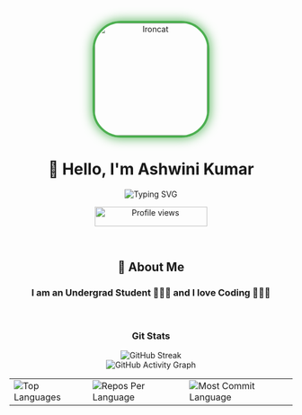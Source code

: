 <div align="center">
  <a href="https://github.com/ashwinikumar2003">
    <img src="https://cameronmcefee.com/img/work/the-octocat/ironcat.jpg" alt="Ironcat" width="200" height="200" style="border-radius: 50px; border: 4px solid #4CAF50; box-shadow: 0 0 20px #4CAF50;">
  </a>
</div>

<h1 align="center">👋 Hello, I'm Ashwini Kumar</h1>

<p align="center">
<img src="https://readme-typing-svg.herokuapp.com?font=Fira+Code&pause=1000&color=99ff00&center=true&vCenter=true&width=435&lines=Computer+Engineer;Full-Stack+Developer;Data+Analyst;ML+Engineer;" alt="Typing SVG" />
</p>

<p align="center">
  <img src="https://komarev.com/ghpvc/?username=ashwinikumar2003&color=blueviolet&style=flat-square&label=Profile+Views" alt="Profile views" width="200" height="35">
</p><br>

<h2 align="center">🚀 About Me</h2>

<h3 align="center">I am an Undergrad Student 👨🏻‍🎓 and I love Coding 🧑🏻‍💻</h3><br>

<h3 align="center">Git Stats</h3>

<div align="center">
 
  <img src="https://streak-stats.demolab.com/?user=ashwinikumar2003&theme=gruvbox_light&hide_border=true" alt="GitHub Streak" />
  <br>
   <img src="https://github-readme-activity-graph.vercel.app/graph?username=ashwinikumar2003&custom_title=Ashwini's%20GitHub%20Activity%20Graph&hide_border=true&border_radius=15&bg_color=000000&color=FFD700&line=1E90FF&point=1E90FF&area_color=000000&title_color=FFD700&area=true" alt="GitHub Activity Graph" />
<br>
<div align="center">

<table>
  <tr>
    <td>
      <img src="https://github-readme-stats.vercel.app/api/top-langs/?username=ashwinikumar2003&hide=html&hide_border=true&layout=compact&langs_count=8&theme=gruvbox_light" alt="Top Languages">
    </td>
    <td>
      <img src="https://github-profile-summary-cards.vercel.app/api/cards/repos-per-language?username=ashwinikumar2003&theme=gruvbox_light&hide_border=true" alt="Repos Per Language">
    </td>
    <td>
      <img src="https://github-profile-summary-cards.vercel.app/api/cards/most-commit-language?username=ashwinikumar2003&theme=gruvbox_light&hide_border=true" alt="Most Commit Language">
    </td>
  </tr>
</table>

</div>

